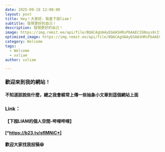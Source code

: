 ```yaml
---
date: 2025-09-18 12:00:00
layout: post
title: Hey！大家好，我是下誸liam！
subtitle: 發現更好的自己！
description: 發現更好的自己！
image: https://img.remit.ee/api/file/BQACAgUAAyEGAASHRsPbAAECIGNoys8cItqgZvDL4KSxcg9I0BIkywACaSEAAr4MUVZLgPbAbAsQ9zYE.jpeg
optimized_image: https://img.remit.ee/api/file/BQACAgUAAyEGAASHRsPbAAECIGNoys8cItqgZvDL4KSxcg9I0BIkywACaSEAAr4MUVZLgPbAbAsQ9zYE.jpeg
category: Welcome
tags:
  - Welcome
  - xxliam
author: xxliam

---
```


### 歡迎來到我的網站！  
#### 不知道該說些什麼，總之我會經常上傳一些抽象小文章到這個網站上面  
### Link：  
#### 【下誸LIAM的個人空間-哔哩哔哩】  
#### [*https://b23.tv/sfIMNiC*]         
#### 歡迎大家找我投稿😆
